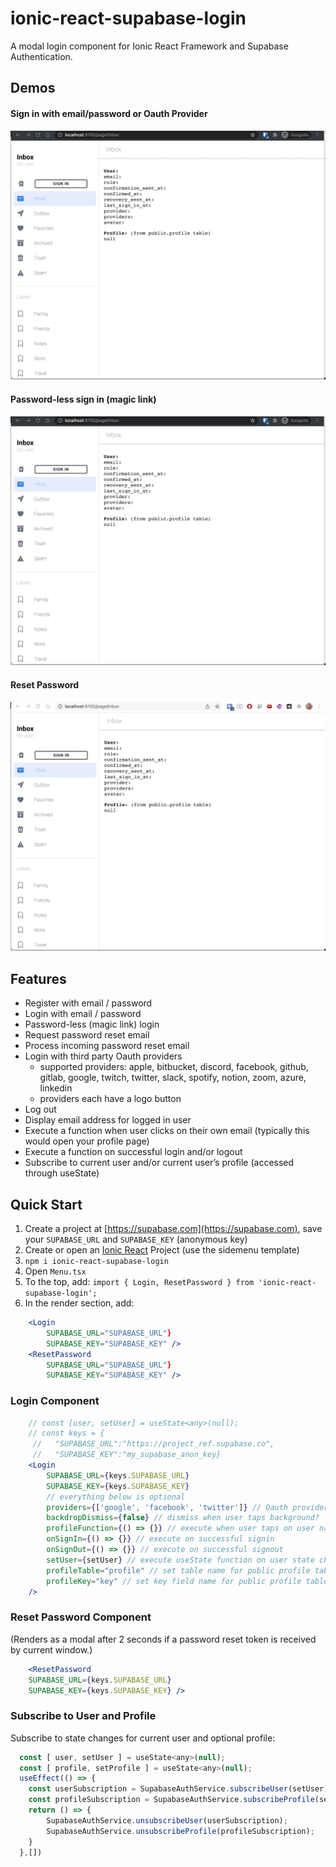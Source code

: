 # ionic-react-supabase-login
A modal login component for Ionic React Framework and Supabase Authentication.

## Demos

#### Sign in with email/password or Oauth Provider

![login with email/password, or provider](img/email_password_provider.gif)

#### Password-less sign in (magic link)
![login with magic link](img/magic_link.gif)

#### Reset Password
![reset email password](img/reset_password.gif)

## Features
- Register with email / password
- Login with email / password
- Password-less (magic link) login
- Request password reset email
- Process incoming password reset email
- Login with third party Oauth providers
    - supported providers: apple, bitbucket, discord, facebook, github, gitlab, google, twitch, twitter, slack, spotify, notion, zoom, azure, linkedin
    - providers each have a logo button
- Log out
- Display email address for logged in user
- Execute a function when user clicks on their own email (typically this would open your profile page)
- Execute a function on successful login and/or logout
- Subscribe to current user and/or current user’s profile (accessed through useState)

## Quick Start
1. Create a project at [https://supabase.com](https://supabase.com), save your `SUPABASE_URL` and `SUPABASE_KEY` (anonymous key)
2. Create or open an [Ionic React](https://ionicframework.com) Project (use the sidemenu template)
3. `npm i ionic-react-supabase-login`
4. Open `Menu.tsx`
5. To the top, add: `import { Login, ResetPassword } from 'ionic-react-supabase-login';`
6. In the render section, add:
```jsx
    <Login 
        SUPABASE_URL="SUPABASE_URL"}
        SUPABASE_KEY="SUPABASE_KEY" />
    <ResetPassword 
        SUPABASE_URL="SUPABASE_URL"}
        SUPABASE_KEY="SUPABASE_KEY" />
```

### Login Component
```jsx
    // const [user, setUser] = useState<any>(null);
    // const keys = {
     //   "SUPABASE_URL":"https://project_ref.supabase.co",
     //   "SUPABASE_KEY":"my_supabase_anon_key}
    <Login 
        SUPABASE_URL={keys.SUPABASE_URL}
        SUPABASE_KEY={keys.SUPABASE_KEY}
        // everything below is optional
        providers={['google', 'facebook', 'twitter']} // Oauth providers
        backdropDismiss={false} // dismiss when user taps background?
        profileFunction={() => {}} // execute when user taps on user name (go to profile)
        onSignIn={() => {}} // execute on successful signin
        onSignOut={() => {}} // execute on successful signout
        setUser={setUser} // execute useState function on user state change
        profileTable="profile" // set table name for public profile table (i.e. "profile")
        profileKey="key" // set key field name for public profile table (i.e. "id")
    />
```
### Reset Password Component
(Renders as a modal after 2 seconds if a password reset token is received by current window.)
```jsx
    <ResetPassword 
    SUPABASE_URL={keys.SUPABASE_URL}
    SUPABASE_KEY={keys.SUPABASE_KEY} />
```
### Subscribe to User and Profile
Subscribe to state changes for current user and optional profile:
```jsx
  const [ user, setUser ] = useState<any>(null);
  const [ profile, setProfile ] = useState<any>(null);
  useEffect(() => {
    const userSubscription = SupabaseAuthService.subscribeUser(setUser);
    const profileSubscription = SupabaseAuthService.subscribeProfile(setProfile);
    return () => {
        SupabaseAuthService.unsubscribeUser(userSubscription);
        SupabaseAuthService.unsubscribeProfile(profileSubscription);
    }
  },[])
```

